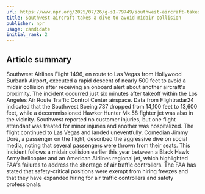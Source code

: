 ```yaml
---
url: https://www.npr.org/2025/07/26/g-s1-79749/southwest-aircraft-takes-a-dive-to-avoid-midair-collision
title: Southwest aircraft takes a dive to avoid midair collision
publisher: npr
usage: candidate
initial_rank: 2
---
```

## Article summary
Southwest Airlines Flight 1496, en route to Las Vegas from Hollywood Burbank Airport, executed a rapid descent of nearly 500 feet to avoid a midair collision after receiving an onboard alert about another aircraft's proximity. The incident occurred just six minutes after takeoff within the Los Angeles Air Route Traffic Control Center airspace. Data from Flightradar24 indicated that the Southwest Boeing 737 dropped from 14,100 feet to 13,600 feet, while a decommissioned Hawker Hunter Mk.58 fighter jet was also in the vicinity. Southwest reported no customer injuries, but one flight attendant was treated for minor injuries and another was hospitalized. The flight continued to Las Vegas and landed uneventfully. Comedian Jimmy Dore, a passenger on the flight, described the aggressive dive on social media, noting that several passengers were thrown from their seats. This incident follows a midair collision earlier this year between a Black Hawk Army helicopter and an American Airlines regional jet, which highlighted FAA's failures to address the shortage of air traffic controllers. The FAA has stated that safety-critical positions were exempt from hiring freezes and that they have expanded hiring for air traffic controllers and safety professionals.
